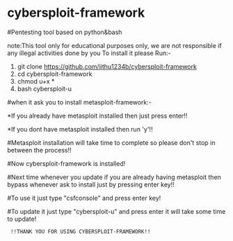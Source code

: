 # cybersploit-framework
#Pentesting tool based on python&bash

 note:This tool only for educational purposes only,
 we are not responsible if any illegal activities done by you
To install it please Run:-
1. git clone https://github.com/jithu1234b/cybersploit-framework
2. cd cybersploit-framework
3. chmod u+x *
4. bash cybersploit-u

#when it ask you to install metasploit-framework:-

*If you already have metasploit installed then just press enter!!

*If you dont have metasploit installed then run 'y'!!

#Metasploit installation will take time to complete so please don't stop in between the process!!

#Now cybersploit-framework is installed!

#Next time whenever you update if you are already having metasploit then bypass whenever ask to install just by pressing enter key!!

#To use it just type "csfconsole" and press enter key!

#To update it just type "cybersploit-u" and press enter
it will take some time to update!

     !!THANK YOU FOR USING CYBERSPLOIT-FRAMEWORK!!
